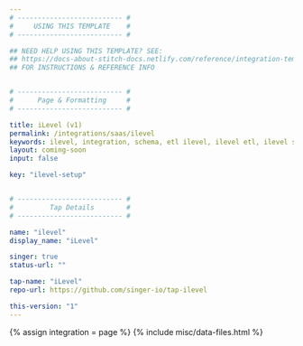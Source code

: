 ```yaml
---
# -------------------------- #
#     USING THIS TEMPLATE    #
# -------------------------- #

## NEED HELP USING THIS TEMPLATE? SEE:
## https://docs-about-stitch-docs.netlify.com/reference/integration-templates/saas/
## FOR INSTRUCTIONS & REFERENCE INFO


# -------------------------- #
#      Page & Formatting     #
# -------------------------- #

title: iLevel (v1)
permalink: /integrations/saas/ilevel
keywords: ilevel, integration, schema, etl ilevel, ilevel etl, ilevel schema
layout: coming-soon
input: false

key: "ilevel-setup"


# -------------------------- #
#         Tap Details        #
# -------------------------- #

name: "ilevel"
display_name: "iLevel"

singer: true
status-url: ""

tap-name: "iLevel"
repo-url: https://github.com/singer-io/tap-ilevel

this-version: "1"
---
```

{% assign integration = page %}
{% include misc/data-files.html %}